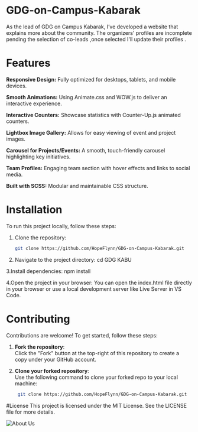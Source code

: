 # GDG-on-Campus-Kabarak
As the lead of GDG on Campus Kabarak, I’ve developed a website that explains more about the community. The organizers' profiles are incomplete pending the selection of co-leads ,once selected I'll update their profiles .
# Features
**Responsive Design:** Fully optimized for desktops, tablets, and mobile devices.

**Smooth Animations:** Using Animate.css and WOW.js to deliver an interactive experience.

**Interactive Counters:** Showcase statistics with Counter-Up.js animated counters.

**Lightbox Image Gallery:** Allows for easy viewing of event and project images.

**Carousel for Projects/Events:** A smooth, touch-friendly carousel highlighting key initiatives.

**Team Profiles:** Engaging team section with hover effects and links to social media.

**Built with SCSS:** Modular and maintainable CSS structure.

# Installation

To run this project locally, follow these steps:

1. Clone the repository:
   ```bash
   git clone https://github.com/HopeFlynn/GDG-on-Campus-Kabarak.git

2. Navigate to the project directory:
cd GDG KABU

3.Install dependencies:
npm install

4.Open the project in your browser: 
You can open the index.html file directly in your browser or use a local development server like Live Server in VS Code.

# Contributing

Contributions are welcome! To get started, follow these steps:

1. **Fork the repository**:  
   Click the "Fork" button at the top-right of this repository to create a copy under your GitHub account.

2. **Clone your forked repository**:  
   Use the following command to clone your forked repo to your local machine:
   ```bash
    git clone https://github.com/HopeFlynn/GDG-on-Campus-Kabarak.git

 #License
This project is licensed under the MIT License. See the LICENSE file for more details.

![About Us](https://github.com/HopeFlynn/GDG-on-Campus-Kabarak/blob/main/About%20us.png)

